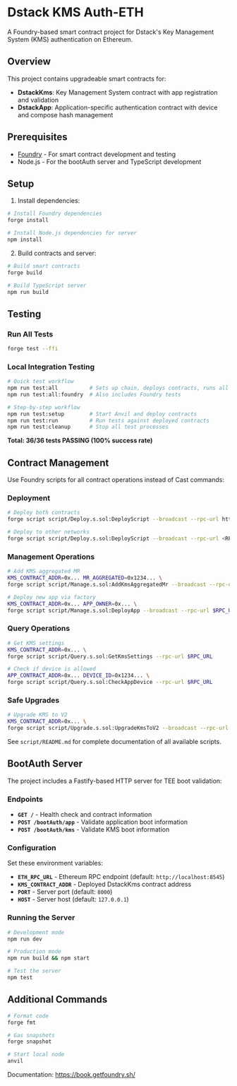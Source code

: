 # Dstack KMS Auth-ETH

A Foundry-based smart contract project for Dstack's Key Management System (KMS) authentication on Ethereum.

## Overview

This project contains upgradeable smart contracts for:
- **DstackKms**: Key Management System contract with app registration and validation
- **DstackApp**: Application-specific authentication contract with device and compose hash management

## Prerequisites

- [Foundry](https://book.getfoundry.sh/getting-started/installation) - For smart contract development and testing
- Node.js - For the bootAuth server and TypeScript development

## Setup

1. Install dependencies:
```bash
# Install Foundry dependencies
forge install

# Install Node.js dependencies for server
npm install
```

2. Build contracts and server:
```bash
# Build smart contracts
forge build

# Build TypeScript server
npm run build
```

## Testing

### Run All Tests
```bash
forge test --ffi
```

### Local Integration Testing
```bash
# Quick test workflow
npm run test:all          # Sets up chain, deploys contracts, runs all tests
npm run test:all:foundry  # Also includes Foundry tests

# Step-by-step workflow
npm run test:setup        # Start Anvil and deploy contracts
npm run test:run          # Run tests against deployed contracts
npm run test:cleanup      # Stop all test processes
```

**Total: 36/36 tests PASSING (100% success rate)**

## Contract Management

Use Foundry scripts for all contract operations instead of Cast commands:

### Deployment
```bash
# Deploy both contracts
forge script script/Deploy.s.sol:DeployScript --broadcast --rpc-url http://localhost:8545

# Deploy to other networks
forge script script/Deploy.s.sol:DeployScript --broadcast --rpc-url <RPC_URL> --private-key <PRIVATE_KEY>
```

### Management Operations
```bash
# Add KMS aggregated MR
KMS_CONTRACT_ADDR=0x... MR_AGGREGATED=0x1234... \
forge script script/Manage.s.sol:AddKmsAggregatedMr --broadcast --rpc-url $RPC_URL

# Deploy new app via factory
KMS_CONTRACT_ADDR=0x... APP_OWNER=0x... \
forge script script/Manage.s.sol:DeployApp --broadcast --rpc-url $RPC_URL
```

### Query Operations
```bash
# Get KMS settings
KMS_CONTRACT_ADDR=0x... \
forge script script/Query.s.sol:GetKmsSettings --rpc-url $RPC_URL

# Check if device is allowed
APP_CONTRACT_ADDR=0x... DEVICE_ID=0x1234... \
forge script script/Query.s.sol:CheckAppDevice --rpc-url $RPC_URL
```

### Safe Upgrades
```bash
# Upgrade KMS to V2
KMS_CONTRACT_ADDR=0x... \
forge script script/Upgrade.s.sol:UpgradeKmsToV2 --broadcast --rpc-url $RPC_URL --ffi
```

See `script/README.md` for complete documentation of all available scripts.

## BootAuth Server

The project includes a Fastify-based HTTP server for TEE boot validation:

### Endpoints
- **`GET /`** - Health check and contract information
- **`POST /bootAuth/app`** - Validate application boot information
- **`POST /bootAuth/kms`** - Validate KMS boot information

### Configuration
Set these environment variables:
- **`ETH_RPC_URL`** - Ethereum RPC endpoint (default: `http://localhost:8545`)
- **`KMS_CONTRACT_ADDR`** - Deployed DstackKms contract address
- **`PORT`** - Server port (default: `8000`)
- **`HOST`** - Server host (default: `127.0.0.1`)

### Running the Server
```bash
# Development mode
npm run dev

# Production mode
npm run build && npm start

# Test the server
npm test
```

## Additional Commands

```bash
# Format code
forge fmt

# Gas snapshots
forge snapshot

# Start local node
anvil
```

Documentation: https://book.getfoundry.sh/